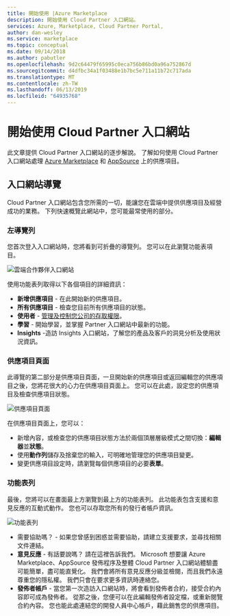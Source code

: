 ```yaml
---
title: 開始使用 |Azure Marketplace
description: 開始使用 Cloud Partner 入口網站。
services: Azure, Marketplace, Cloud Partner Portal,
author: dan-wesley
ms.service: marketplace
ms.topic: conceptual
ms.date: 09/14/2018
ms.author: pabutler
ms.openlocfilehash: 9d2c64479f65995c0eca756b86bd0a96a752867d
ms.sourcegitcommit: d4dfbc34a1f03488e1b7bc5e711a11b72c717ada
ms.translationtype: MT
ms.contentlocale: zh-TW
ms.lasthandoff: 06/13/2019
ms.locfileid: "64935768"
---
```

# <a name="getting-started-with-the-cloud-partner-portal"></a>開始使用 Cloud Partner 入口網站

此文章提供 Cloud Partner 入口網站的逐步解說。 了解如何使用 Cloud Partner 入口網站處理 [Azure Marketplace](https://azuremarketplace.microsoft.com/) 和 [AppSource](https://appsource.microsoft.com/) 上的供應項目。

<a name="portal-tour"></a>入口網站導覽
-----------

Cloud Partner 入口網站包含您所需的一切，能讓您在雲端中提供供應項目及經營成功的業務。 下列快速概覽此網站中，您可能最常使用的部分。

### <a name="left-navigation-bar"></a>左導覽列

您首次登入入口網站時，您將看到可折疊的導覽列。 您可以在此瀏覽功能表項目。

![雲端合作夥伴入口網站](./media/cloud-partner-portal-getting-started-with-the-cloud-partner-portal/cloud-partner-portal-page.png)

使用功能表列取得以下各個項目的詳細資訊：

- **新增供應項目** - 在此開始新的供應項目。
- **所有供應項目** - 檢查您目前所有供應項目的狀態。
- **使用者** - [管理及控制您公司的存取權限](./cloud-partner-portal-manage-users.md)。
- **學習** - 開始學習，並掌握 Partner 入口網站中最新的功能。
- **Insights** -造訪 Insights 入口網站，了解您的產品及客戶的洞見分析及使用狀況資訊。

### <a name="offer-page"></a>供應項目頁面

此導覽的第二部分是供應項目頁面，一旦開始新的供應項目或返回編輯您的供應項目之後，您將花很大的心力在供應項目頁面上。 您可以在此處，設定您的供應項目及檢查供應項目狀態。

![供應項目頁面](./media/cloud-partner-portal-getting-started-with-the-cloud-partner-portal/offer-page.png)

在供應項目頁面上，您可以：
- 新增內容，或檢查您的供應項目狀態方法於兩個頂層層級模式之間切換：**編輯器**並**狀態**。
- 使用**動作列**儲存及捨棄您的輸入，可明確地管理您的供應項目變更。
- 變更供應項目設定時，請瀏覽每個供應項目的必要**表單**。

### <a name="menu-bar"></a>功能表列

最後，您將可以在畫面最上方瀏覽到最上方的功能表列。 此功能表包含支援和意見反應的互動式動作。 您也可以存取您所有的發行者帳戶資訊。

![功能表列](./media/cloud-partner-portal-getting-started-with-the-cloud-partner-portal/menu-bar.png)

-   需要協助嗎？  - 如果您曾感到困惑並需要協助，請建立支援要求，並尋找相關文件連結。
-   **意見反應** - 有話要說嗎？ 請在這裡告訴我們。 Microsoft 想要讓 Azure Marketplace、AppSource 發佈程序及整體 Cloud Partner 入口網站體驗盡可能簡單，盡可能直覺化。 我們會將所有意見反應分級並檢閱，而且我們永遠尊重您的隱私權。 我們只會在要求更多資訊時連絡您。
- **發佈者帳戶** - 當您第一次造訪入口網站時，將會看到發佈者合約，接受合約內容即可成為發佈者。 從那之後，您便可以在此編輯發佈者設定檔，或重新閱覽合約內容。 您也能此處連結您的開發人員中心帳戶，藉此銷售您的供應項目。
